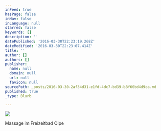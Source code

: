 ```yaml
---
inFeed: true
hasPage: false
inNav: false
inLanguage: null
starred: false
keywords: []
description: ''
datePublished: '2016-03-30T22:23:19.268Z'
dateModified: '2016-03-30T22:23:07.414Z'
title: ''
author: []
authors: []
publisher:
  name: null
  domain: null
  url: null
  favicon: null
sourcePath: _posts/2016-03-30-2af34d31-e1fd-4dc7-bd39-b8f60bd4d9ca.md
published: true
_type: Blurb

---
```

![](https://the-grid-user-content.s3-us-west-2.amazonaws.com/b727eab9-16bf-40b0-85c8-94a2133b2138.jpg)

Massage im Freizeitbad Olpe